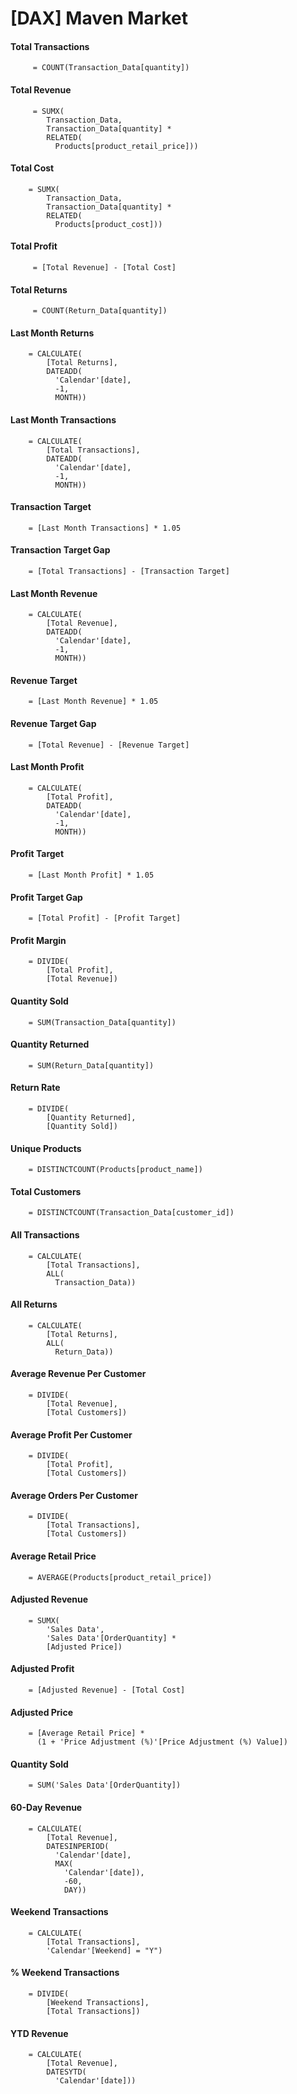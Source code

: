 # [DAX] Maven Market

#### Total Transactions 

         = COUNT(Transaction_Data[quantity])
         
#### Total Revenue
       
         = SUMX(
            Transaction_Data,
            Transaction_Data[quantity] *
            RELATED(
              Products[product_retail_price]))
         
#### Total Cost 

        = SUMX(
            Transaction_Data,
            Transaction_Data[quantity] *
            RELATED(
              Products[product_cost]))

#### Total Profit

         = [Total Revenue] - [Total Cost]

#### Total Returns

         = COUNT(Return_Data[quantity])

#### Last Month Returns

        = CALCULATE(
            [Total Returns],
            DATEADD(
              'Calendar'[date],
              -1,
              MONTH))
     
#### Last Month Transactions

        = CALCULATE(
            [Total Transactions],
            DATEADD(
              'Calendar'[date],
              -1,
              MONTH))

#### Transaction Target

        = [Last Month Transactions] * 1.05

#### Transaction Target Gap

        = [Total Transactions] - [Transaction Target]

#### Last Month Revenue

        = CALCULATE(
            [Total Revenue],
            DATEADD(
              'Calendar'[date],
              -1,
              MONTH))

#### Revenue Target

        = [Last Month Revenue] * 1.05

#### Revenue Target Gap

        = [Total Revenue] - [Revenue Target]

#### Last Month Profit

        = CALCULATE(
            [Total Profit],
            DATEADD(
              'Calendar'[date],
              -1,
              MONTH))

#### Profit Target

        = [Last Month Profit] * 1.05

#### Profit Target Gap

        = [Total Profit] - [Profit Target]

#### Profit Margin

        = DIVIDE(
            [Total Profit],
            [Total Revenue])

#### Quantity Sold 

        = SUM(Transaction_Data[quantity])
        
#### Quantity Returned 

        = SUM(Return_Data[quantity])

#### Return Rate

        = DIVIDE(
            [Quantity Returned],
            [Quantity Sold])

#### Unique Products

        = DISTINCTCOUNT(Products[product_name])

#### Total Customers

        = DISTINCTCOUNT(Transaction_Data[customer_id])

#### All Transactions 

        = CALCULATE(
            [Total Transactions],
            ALL(
              Transaction_Data))
#### All Returns

        = CALCULATE(
            [Total Returns],
            ALL(
              Return_Data))
              
#### Average Revenue Per Customer

        = DIVIDE(
            [Total Revenue],
            [Total Customers])

#### Average Profit Per Customer

        = DIVIDE(
            [Total Profit],
            [Total Customers])

#### Average Orders Per Customer

        = DIVIDE(
            [Total Transactions],
            [Total Customers])

#### Average Retail Price

        = AVERAGE(Products[product_retail_price])

#### Adjusted Revenue

        = SUMX(
            'Sales Data',
            'Sales Data'[OrderQuantity] * 
            [Adjusted Price])
            
#### Adjusted Profit

        = [Adjusted Revenue] - [Total Cost]

#### Adjusted Price

        = [Average Retail Price] * 
          (1 + 'Price Adjustment (%)'[Price Adjustment (%) Value])

#### Quantity Sold 

        = SUM('Sales Data'[OrderQuantity])

#### 60-Day Revenue
        
        = CALCULATE(
            [Total Revenue],
            DATESINPERIOD(
              'Calendar'[date],
              MAX(
                'Calendar'[date]),
                -60,
                DAY))

#### Weekend Transactions
        
        = CALCULATE(
            [Total Transactions],
            'Calendar'[Weekend] = "Y")

#### % Weekend Transactions
        
        = DIVIDE(
            [Weekend Transactions],
            [Total Transactions])

#### YTD Revenue

        = CALCULATE(
            [Total Revenue],
            DATESYTD(
              'Calendar'[date]))
